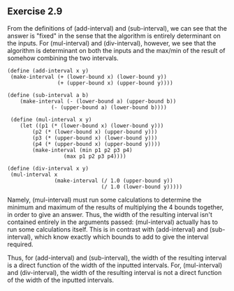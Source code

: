 ## Exercise 2.9

From the definitions of (add-interval) and (sub-interval), we can see that the answer is "fixed" in the sense that the algorithm is entirely determinant on the inputs. For (mul-interval) and (div-interval), however, we see that the algorithm is determinant on both the inputs and the max/min of the result of somehow combining the two intervals. 

	(define (add-interval x y)
     (make-interval (+ (lower-bound x) (lower-bound y))
                    (+ (upper-bound x) (upper-bound y))))

    (define (sub-interval a b) 
		(make-interval (- (lower-bound a) (upper-bound b)) 
				  (- (upper-bound a) (lower-bound b))))

	 (define (mul-interval x y)
     	(let ((p1 (* (lower-bound x) (lower-bound y)))
			(p2 (* (lower-bound x) (upper-bound y)))
            (p3 (* (upper-bound x) (lower-bound y)))
            (p4 (* (upper-bound x) (upper-bound y))))
       		(make-interval (min p1 p2 p3 p4)
                      (max p1 p2 p3 p4))))

	(define (div-interval x y)
     (mul-interval x
                   (make-interval (/ 1.0 (upper-bound y))
                                  (/ 1.0 (lower-bound y)))))

Namely, (mul-interval) must run some calculations to determine the minimum and maximum of the results of multiplying the 4 bounds together, in order to give an answer. Thus, the width of the resulting interval isn't contained entirely in the arguments passed: (mul-interval) actually has to run some calculations itself. This is in contrast with (add-interval) and (sub-interval), which know exactly which bounds to add to give the interval required. 

Thus, for (add-interval) and (sub-interval), the width of the resulting interval is a direct function of the width of the inputted intervals. For, (mul-interval) and (div-interval), the width of the resulting interval is not a direct function of the width of the inputted intervals. 

